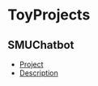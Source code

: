 # ToyProjects

## SMUChatbot 
* [Project](https://github.com/hogumachu/ToyProjects/projects/1)
* [Description](https://github.com/hogumachu/SMUChatbotiOS)
